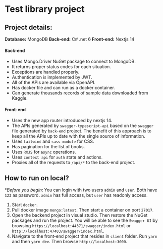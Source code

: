 # Test library project

## Project details:

**Database:** MongoDB
**Back-end:** C# .net 6
**Front-end:** Nextjs 14

#### Back-end
- Uses Mongo.Driver NuGet package to connect to MongoDB.
- It returns proper status codes for each situation.
- Exceptions are handled properly.
- Authentication is implemented by JWT.
- All of the APIs are available via OpenAPI.
- Has docker file and can run as a docker container.
- Can generate thousands records of sample data downloaded from Kaggle.

#### Front-end
- Uses the new app router introduced by nextjs 14.
- The APIs generated by `swagger-typescript-api` based on the `swagger` file generated by `back-end` project. The benefit of this approach is to keep all the APIs up to date with the single source of information.
- Uses `tailwind` and `sass module` for CSS.
- Has pagination for the list of books.
- Uses `RXJS` for `async` operations.
- Uses `context api` for `auth` state and actions.
- Proxies all of the requests to `/api/*` to the back-end project.

## How to run on local?

*_Before you begin_: You can login with two users `admin` and `user`. Both have `123` as password. `admin` has full access, but `user` has readonly access.

1. Start `docker`.
2. Pull docker image `mongo:latest`. Then start a container on port `27017`.
3. Open the backend project in visual studio. Then restore the NuGet packages and run the project. You will be able to see the `Swagger UI` by browsing `https://localhost:44371/swagger/index.html` or `http://localhost:47403/swagger/index.html`.
4. Navigate to the front-end project that resides in `client` folder. Run `yarn` and then `yarn dev`. Then browse `http://localhost:3000`.
